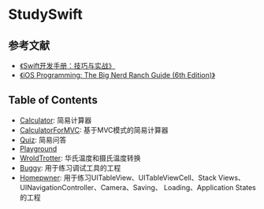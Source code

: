 # StudySwift

## 参考文献

- [《Swift开发手册：技巧与实战》](https://item.jd.com/11848561.html)
- [《iOS Programming: The Big Nerd Ranch Guide (6th Edition)》](https://www.bignerdranch.com/books/ios-programming/)

## Table of Contents

* [Calculator](/Calculator): 简易计算器
* [CalculatorForMVC](/CalculatorForMVC): 基于MVC模式的简易计算器
* [Quiz](/Quiz): 简易问答
* [Playground](/Playground)
* [WroldTrotter](/WroldTrotter): 华氏温度和摄氏温度转换
* [Buggy](/Buggy): 用于练习调试工具的工程
* [Homepwner](/Homepwner): 用于练习UITableView、UITableViewCell、Stack Views、UINavigationController、Camera、Saving、 Loading、Application States的工程